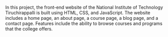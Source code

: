 In this project, the front-end website of the National Institute of Technology Tiruchirappalli is built
using HTML, CSS, and JavaScript. The website includes a home page, an about page, a course page,
a blog page, and a contact page. Features include the ability to browse courses and programs that the
college offers.
